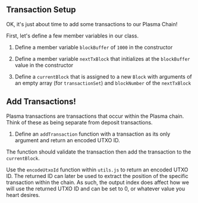 ## Transaction Setup

OK, it's just about time to add some transactions to our Plasma Chain! 

First, let's define a few member variables in our class. 

1. Define a member variable `blockBuffer` of `1000` in the constructor

2. Define a member variable `nextTxBlock` that initializes at the `blockBuffer` value in the constructor

3. Define a `currentBlock` that is assigned to a new `Block` with arguments of an empty array (for `transactionSet`) and `blockNumber` of the `nextTxBlock`


## Add Transactions!

Plasma transactions are transactions that occur within the Plasma chain. Think of these as being separate from deposit transactions.

1. Define an `addTransaction` function with a transaction as its only argument and return an encoded UTXO ID. 

The function should validate the transaction then add the transaction to the `currentBlock`.

Use the `encodeUtxoId` function within `utils.js` to return an encoded UTXO ID. The returned ID can later be used to extract the position of the specific transaction within the chain. As such, the output index does affect how we will use the returned UTXO ID and can be set to 0, or whatever value you heart desires.

